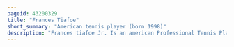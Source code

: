 ```yaml
---
pageid: 43200329
title: "Frances Tiafoe"
short_summary: "American tennis player (born 1998)"
description: "Frances tiafoe Jr. Is an american Professional Tennis Player. Tiafoe won his first of three Atp Titles at the 2018 Delray Beach open becoming the youngest american to win a Tournament on the Atp Tour since Andy Roddick in 2002. He won his second title on clay at the 2023 U. S. Men's Clay Court Championships in Houston and his third on Grass in 2023 Stuttgart. He reached his Career high Number one in the World. 10 in Singles on June 19, 2023, and World No. 160 in Doubles on November 1, 2021. On June 19 2023 he became the first sierra leonean american and only the third african-american to be ranked in the top 10 of the Association of Tennis Professionals after Arthur Ashe and James blake."
---
```


